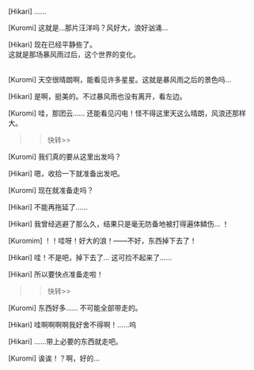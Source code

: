 [Hikari] ……

[Kuromi] 这就是…那片汪洋吗？风好大，浪好汹涌…

[Hikari] 现在已经平静些了。
<br/>
这就是那场暴风雨过后，这个世界的变化。

<br/>
[Kuromi] 天空很晴朗啊，能看见许多星星。这就是暴风雨之后的景色吗…

[Hikari] 是啊，挺美的。不过暴风雨也没有离开，看左边。

[Kuromi] 哇，那团云…… 还能看见闪电！怪不得这里天这么晴朗，风浪还那样大。


>>快转>>

[Kuromi] 我们真的要从这里出发吗？

[Hikari] 嗯，收拾一下就准备出发吧。

[Kuromi] 现在就准备走吗？

[Hikari] 不能再拖延了……

[Hikari] 我曾经逃避了那么久，结果只是毫无防备地被打得遍体鳞伤… ！

[Kuromim] ！！哇呀！好大的浪！——不好，东西掉下去了！

[Hikari] 哇！不是吧，掉下去了… 这可捡不起来了……

[Hikari] 所以要快点准备走啦！

>>快转>>

[Kuromi] 东西好多…… 不可能全部带走的。

[Hikari] 哇啊啊啊啊我好舍不得啊！……呜

[Hikari] ……带上必要的东西就走吧。

[Kuromi] 诶诶！？啊，好的…
